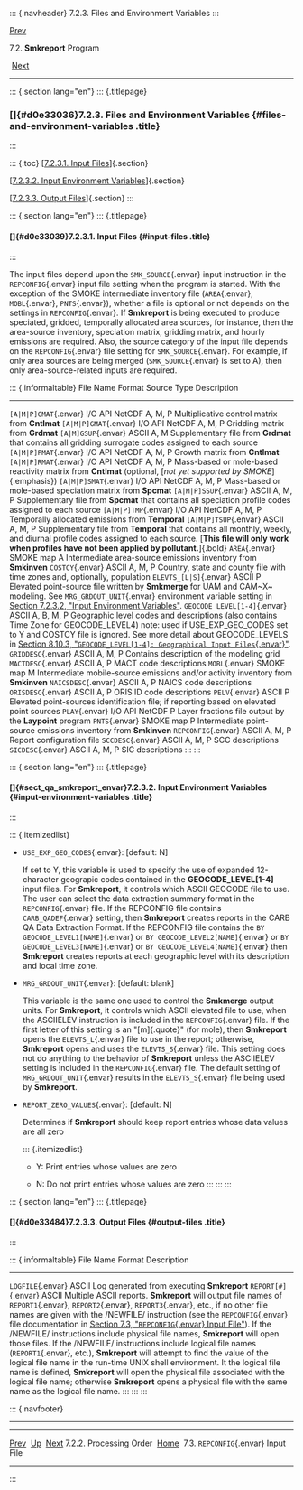 ::: {.navheader}
7.2.3. Files and Environment Variables
:::

[Prev](ch07s02s02.html) 

7.2. **Smkreport** Program

 [Next](ch07s03.html)

------------------------------------------------------------------------

::: {.section lang="en"}
::: {.titlepage}
<div>

<div>

### []{#d0e33036}7.2.3. Files and Environment Variables {#files-and-environment-variables .title}

</div>

</div>
:::

::: {.toc}
[[7.2.3.1. Input Files](ch07s02s03.html#d0e33039)]{.section}

[[7.2.3.2. Input Environment
Variables](ch07s02s03.html#sect_qa_smkreport_envar)]{.section}

[[7.2.3.3. Output Files](ch07s02s03.html#d0e33484)]{.section}
:::

::: {.section lang="en"}
::: {.titlepage}
<div>

<div>

#### []{#d0e33039}7.2.3.1. Input Files {#input-files .title}

</div>

</div>
:::

The input files depend upon the `SMK_SOURCE`{.envar} input instruction
in the `REPCONFIG`{.envar} input file setting when the program is
started. With the exception of the SMOKE intermediate inventory file
(`AREA`{.envar}, `MOBL`{.envar}, `PNTS`{.envar}), whether a file is
optional or not depends on the settings in `REPCONFIG`{.envar}. If
**Smkreport** is being executed to produce speciated, gridded,
temporally allocated area sources, for instance, then the area-source
inventory, speciation matrix, gridding matrix, and hourly emissions are
required. Also, the source category of the input file depends on the
`REPCONFIG`{.envar} file setting for `SMK_SOURCE`{.envar}. For example,
if only area sources are being merged (`SMK_SOURCE`{.envar} is set to
A), then only area-source-related inputs are required.

::: {.informaltable}
  File Name                      Format           Source Type   Description
  ------------------------------ ---------------- ------------- ------------------------------------------------------------------------------------------------------------------------------------------------------------------------------------------------------------------------------------------------------------------------------------------------------------------------------------------------------------
  `[A|M|P]CMAT`{.envar}          I/O API NetCDF   A, M, P       Multiplicative control matrix from **Cntlmat**
  `[A|M|P]GMAT`{.envar}          I/O API NetCDF   A, M, P       Gridding matrix from **Grdmat**
  `[A|M]GSUP`{.envar}            ASCII            A, M          Supplementary file from **Grdmat** that contains all gridding surrogate codes assigned to each source
  `[A|M|P]PMAT`{.envar}          I/O API NetCDF   A, M, P       Growth matrix from **Cntlmat**
  `[A|M|P]RMAT`{.envar}          I/O API NetCDF   A, M, P       Mass-based or mole-based reactivity matrix from **Cntlmat** (optional, [*not yet supported by SMOKE*]{.emphasis})
  `[A|M|P]SMAT`{.envar}          I/O API NetCDF   A, M, P       Mass-based or mole-based speciation matrix from **Spcmat**
  `[A|M|P]SSUP`{.envar}          ASCII            A, M, P       Supplementary file from **Spcmat** that contains all speciation profile codes assigned to each source
  `[A|M|P]TMP`{.envar}           I/O API NetCDF   A, M, P       Temporally allocated emissions from **Temporal**
  `[A|M|P]TSUP`{.envar}          ASCII            A, M, P       Supplementary file from **Temporal** that contains all monthly, weekly, and diurnal profile codes assigned to each source. [**This file will only work when profiles have not been applied by pollutant.**]{.bold}
  `AREA`{.envar}                 SMOKE map        A             Intermediate area-source emissions inventory from **Smkinven**
  `COSTCY`{.envar}               ASCII            A, M, P       Country, state and county file with time zones and, optionally, population
  `ELEVTS_[L|S]`{.envar}         ASCII            P             Elevated point-source file written by **Smkmerge** for UAM and CAM~X~ modeling. See `MRG_GRDOUT_UNIT`{.envar} environment variable setting in [Section 7.2.3.2, "Input Environment Variables"](ch07s02s03.html#sect_qa_smkreport_envar "7.2.3.2. Input Environment Variables").
  `GEOCODE_LEVEL[1-4]`{.envar}   ASCII            A, B, M, P    Geographic level codes and descriptions (also contains Time Zone for GEOCODE\_LEVEL4) note: used if USE\_EXP\_GEO\_CODES set to Y and COSTCY file is ignored. See more detail about GEOCODE\_LEVELS in [Section 8.10.3, "`GEOCODE_LEVEL[1-4]: Geographical Input Files`{.envar}"](ch08s10s03.html "8.10.3. GEOCODE_LEVEL[1-4]: Geographical Input Files").
  `GRIDDESC`{.envar}             ASCII            A, M, P       Contains description of the modeling grid
  `MACTDESC`{.envar}             ASCII            A, P          MACT code descriptions
  `MOBL`{.envar}                 SMOKE map        M             Intermediate mobile-source emissions and/or activity inventory from **Smkinven**
  `NAICSDESC`{.envar}            ASCII            A, P          NAICS code descriptions
  `ORISDESC`{.envar}             ASCII            A, P          ORIS ID code descriptions
  `PELV`{.envar}                 ASCII            P             Elevated point-sources identification file; if reporting based on elevated point sources
  `PLAY`{.envar}                 I/O API NetCDF   P             Layer fractions file output by the **Laypoint** program
  `PNTS`{.envar}                 SMOKE map        P             Intermediate point-source emissions inventory from **Smkinven**
  `REPCONFIG`{.envar}            ASCII            A, M, P       Report configuration file
  `SCCDESC`{.envar}              ASCII            A, M, P       SCC descriptions
  `SICDESC`{.envar}              ASCII            A, M, P       SIC descriptions
:::
:::

::: {.section lang="en"}
::: {.titlepage}
<div>

<div>

#### []{#sect_qa_smkreport_envar}7.2.3.2. Input Environment Variables {#input-environment-variables .title}

</div>

</div>
:::

::: {.itemizedlist}
-   `USE_EXP_GEO_CODES`{.envar}: \[default: N\]

    If set to Y, this variable is used to specify the use of expanded
    12-character geograpic codes contained in the
    **GEOCODE\_LEVEL\[1-4\]** input files. For **Smkreport**, it
    controls which ASCII GEOCODE file to use. The user can select the
    data extraction summary format in the `REPCONFIG`{.envar} file. If
    the REPCONFIG file contains `CARB_QADEF`{.envar} setting, then
    **Smkreport** creates reports in the CARB QA Data Extraction Format.
    If the REPCONFIG file contains the `BY GEOCODE_LEVEL1[NAME]`{.envar}
    or `BY GEOCODE_LEVEL2[NAME]`{.envar} or
    `BY GEOCODE_LEVEL3[NAME]`{.envar} or
    `BY GEOCODE_LEVEL4[NAME]`{.envar} then **Smkreport** creates reports
    at each geographic level with its description and local time zone.

-   `MRG_GRDOUT_UNIT`{.envar}: \[default: blank\]

    This variable is the same one used to control the **Smkmerge**
    output units. For **Smkreport**, it controls which ASCII elevated
    file to use, when the ASCIIELEV instruction is included in the
    `REPCONFIG`{.envar} file. If the first letter of this setting is an
    "[m]{.quote}" (for mole), then **Smkreport** opens the
    `ELEVTS_L`{.envar} file to use in the report; otherwise,
    **Smkreport** opens and uses the `ELEVTS_S`{.envar} file. This
    setting does not do anything to the behavior of **Smkreport** unless
    the ASCIIELEV setting is included in the `REPCONFIG`{.envar} file.
    The default setting of `MRG_GRDOUT_UNIT`{.envar} results in the
    `ELEVTS_S`{.envar} file being used by **Smkreport**.

-   `REPORT_ZERO_VALUES`{.envar}: \[default: N\]

    Determines if **Smkreport** should keep report entries whose data
    values are all zero

    ::: {.itemizedlist}
    -   Y: Print entries whose values are zero

    -   N: Do not print entries whose values are zero
    :::
:::
:::

::: {.section lang="en"}
::: {.titlepage}
<div>

<div>

#### []{#d0e33484}7.2.3.3. Output Files {#output-files .title}

</div>

</div>
:::

::: {.informaltable}
  File Name             Format   Description
  --------------------- -------- ------------------------------------------------------------------------------------------------------------------------------------------------------------------------------------------------------------------------------------------------------------------------------------------------------------------------------------------------------------------------------------------------------------------------------------------------------------------------------------------------------------------------------------------------------------------------------------------------------------------------------------------------------------------------------------------------------------------------------------------------------------------------------------------------------------------------------------------------------------------
  `LOGFILE`{.envar}     ASCII    Log generated from executing **Smkreport**
  `REPORT[#]`{.envar}   ASCII    Multiple ASCII reports. **Smkreport** will output file names of `REPORT1`{.envar}, `REPORT2`{.envar}, `REPORT3`{.envar}, etc., if no other file names are given with the /NEWFILE/ instruction (see the `REPCONFIG`{.envar} file documentation in [Section 7.3, "`REPCONFIG`{.envar} Input File"](ch07s03.html "7.3. REPCONFIG Input File")). If the /NEWFILE/ instructions include physical file names, **Smkreport** will open those files. If the /NEWFILE/ instructions include logical file names (`REPORT1`{.envar}, etc.), **Smkreport** will attempt to find the value of the logical file name in the run-time UNIX shell environment. It the logical file name is defined, **Smkreport** will open the physical file associated with the logical file name; otherwise **Smkreport** opens a physical file with the same name as the logical file name.
:::
:::
:::

::: {.navfooter}

------------------------------------------------------------------------

  -------------------------- -------------------- --------------------------------------
  [Prev](ch07s02s02.html)     [Up](ch07s02.html)                    [Next](ch07s03.html)
  7.2.2. Processing Order     [Home](index.html)     7.3. `REPCONFIG`{.envar} Input File
  -------------------------- -------------------- --------------------------------------
:::
